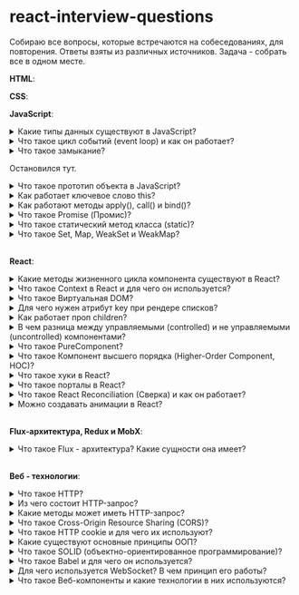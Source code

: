 # react-interview-questions
Собираю все вопросы, которые встречаются на собеседованиях, для повторения. Ответы взяты из различных источников. Задача - собрать все в одном месте.


**HTML**:

**CSS**:

**JavaScript**:

<details>
<summary>Какие типы данных существуют в JavaScript?</summary>
<div>
  <ul>
    <li>
      Число <b>«number»</b> - Единый тип число используется как для целых, так и для дробных чисел. Существуют специальные числовые значения Infinity (бесконечность) и NaN (ошибка вычислений). Например, бесконечность Infinity получается при делении на ноль. Ошибка вычислений NaN будет результатом некорректной математической операции.
    </li>
    <li>
      Строка <b>«string»</b>
    </li>
    <li>
      Булевый (логический) тип <b>«boolean»</b>
    </li>
    <li>
      Специальное значение <b>«null»</b> - В JavaScript null не является «ссылкой на несуществующий объект» или «нулевым указателем», как в некоторых других языках. Это просто специальное значение, которое имеет смысл «ничего» или «значение неизвестно».
    </li>
    <li>
       Специальное значение <b>«undefined»</b> - Значение undefined, как и null, образует свой собственный тип, состоящий из одного этого значения. Оно имеет смысл «значение не присвоено». Если переменная объявлена, но в неё ничего не записано, то её значение как раз и есть undefined.
    </li>
    <li>
       Символы <b>«symbol»</b> - «Символ» представляет собой примитивный тип данных, использующийся для создания уникальных идентификаторов. Создаются новые символы с помощью функции Symbol(). Символы гарантированно уникальны. Даже если мы создадим множество символов с одинаковым описанием, это всё равно будут разные символы. Описание – это просто метка, которая ни на что не влияет.
    </li>
     <li>
      Тип «number» не может содержать числа больше, чем (2<sup>53</sup>-1), или меньше, чем -(2<sup>53</sup>-1). Тип <b>«bigint»</b> даёт возможность работать с целыми числами произвольной длины.
    </li>
    <li>
      Объекты <b>«object»</b> - Первые 7 типов называют «примитивными». Особняком стоит восьмой тип: «объекты». Он используется для коллекций данных и для объявления более сложных сущностей. Объявляются объекты при помощи фигурных скобок {...}. Одно из фундаментальных отличий объектов от примитивов заключается в том, что объекты хранятся и копируются «по ссылке».
    </li>
  </ul>
  <p><i>Источник: <a href ="https://learn.javascript.ru/types">learn.javascript.ru</a></i></p>
</div>
</details>

<details>
<summary>Что такое цикл событий (event loop) и как он работает?</summary>
<div>
  <p>Движок браузера выполняет JavaScript в одном потоке. Для потока выделяется область памяти — стэк, где хранятся фреймы вызываемых функций. Frame - это контекст выполнения функции, который хранит аргументы и локальные переменные и который сохраняется в стеке вызовов.</p>
  <p>Список событий, подлежащих обработке формируют очередь событий. Когда стек освобождается, движок может обрабатывать событие из очереди. Координирование этого процесса и происходит в event loop.</p>
  <p>Каждая задача выполняется полностью, прежде чем начнёт обрабатываться следующая. Вызов setTimeout добавит событие в очередь по прошествии времени, указанного во втором аргументе вызова. Если очередь событий на тот момент будет пуста, то событие обработается сразу же, в противном случае событию функции setTimeout придётся ожидать завершения обработки остальных событий в очереди. Именно поэтому второй аргумент setTimeout корректно считать не временем, через которое выполнится функция из первого аргумента, а минимальное время, через которое она сможет выполниться.</p>
  <p>Это по сути бесконечный цикл, в котором выполняются многочисленные обработчики событий. Если очередь пустая — движок браузера ждет, когда поступит событие. Если непустая — первое в ней событие извлекается и его обработчик начинает выполняться. И так до бесконечности.</p>
</div>
</details>

<details>
<summary>Что такое замыкание?</summary>
<div>
  <p>Лексическая область видимости - механизм, когда область действия переменной определяется по её расположению в коде и вложенные функции имеют доступ к переменным, объявленным вовне. Пример: </p>
  <p>`
    function init() {
    var name = "Mozilla"; // name - локальная переменная, созданная в init
    function displayName() {
      alert(name); // displayName() использует переменную, объявленную в родительской функции
    }
    displayName();
  }
  init();
    `</p>
  <p>Замыкание — это комбинация функции и лексического окружения, в котором эта функция была объявлена. Это окружение состоит из произвольного количества локальных переменных, которые были в области действия функции во время создания замыкания. В рассмотренном примере myFunc — это ссылка на экземпляр функции displayName, созданной в результате выполнения makeFunc. Экземпляр функции displayName в свою очередь сохраняет ссылку на своё лексическое окружение, в котором есть переменная name. По этой причине, когда происходит вызов функции myFunc, переменная name остаётся доступной для использования и сохранённый в ней текст "Mozilla" передаётся в alert.</p>
  <p>`
    function makeFunc() {
      var name = "Mozilla";

      function displayName() {
        alert(name);
      }

      return displayName;
    }  

    var myFunc = makeFunc();
    myFunc();
    `</p>
  <p><i>Источник: <a href ="https://developer.mozilla.org/ru/docs/Web/JavaScript/Closures">developer.mozilla.org</a></i></p>
</div>
</details>

Остановился тут.

<details>
<summary>Что такое прототип объекта в JavaScript?</summary>
<div>
  <p>Объекты в JavaScript можно организовать в цепочки так, чтобы свойство, не найденное в одном объекте, автоматически искалось бы в другом. Связующим звеном выступает специальное свойство __proto__</p>
  <p>Если один объект имеет специальную ссылку __proto__ на другой объект, то при чтении свойства из него, если свойство отсутствует в самом объекте, оно ищется в объекте __proto__. Недостаток этого подхода – он не работает в IE10-.</p>
  <p>К счастью, в JavaScript с древнейших времён существует альтернативный, встроенный в язык и полностью кросс-браузерный способ. Чтобы новым объектам автоматически ставить прототип, конструктору ставится свойство prototype.</p>
  <p>При создании объекта через new, в его прототип __proto__ записывается ссылка из prototype функции-конструктора.</p>
  <p>Значением Person.prototype по умолчанию является объект с единственным свойством constructor, содержащим ссылку на Person.</p>
  <p><i>Источник: <a href ="https://learn.javascript.ru/prototype">learn.javascript.ru</a></i></p>
</div>
</details>

<details>
<summary>Как работает ключевое слово this?</summary>
<div>
  <p>В глобальном контексте выполнения (за пределами каких-либо функций), this ссылается на глобальный объект вне зависимости от использования в строгом или нестрогом режиме.</p>
  <p>В пределах функции значение this зависит от того, каким образом вызвана функция:</p>
  <ul>
  <li>Простой вызов - В этом случае значение this не устанавливается вызовом. Так как этот код написан не в строгом режиме, значением this всегда должен быть объект, по умолчанию - глобальный объект. В строгом режиме, значение this остается тем значением, которое было установлено в контексте исполнения. Если такое значение не определено, оно остается undefined. Для того что бы передать значение this от одного контекста другому необходимо использовать call или apply</li>
  <li>В стрелочных функциях, this привязан к окружению, в котором была создана функция. В глобальной области видимости, this будет указывать на глобальный объект. </li>
  <li>Когда функция вызывается как метод объекта, используемое в этой функции ключевое слово this принимает значение объекта, по отношению к которому вызван метод.</li>
  </ul>
  <p><i>Источник: <a href ="https://developer.mozilla.org/ru/docs/Web/JavaScript/Reference/Operators/this">developer.mozilla.org</a></i></p>
</div>
</details>

<details>
<summary>Как работают методы apply(), call() и bind()?</summary>
<div>
  <p>Функции в JavaScript никак не привязаны к своему контексту this, с одной стороны, здорово – это позволяет быть максимально гибкими, одалживать методы и так далее.</p>
  <p>Но с другой стороны – в некоторых случаях контекст может быть потерян. Способы явно указать this  - методы bind, call и apply.</p>
  <ul>
    <li>
      <p>Синтаксис метода call: func.call(context, arg1, arg2, ...)</p>
      <p>При этом вызывается функция func, первый аргумент call становится её this, а остальные передаются «как есть». Вызов func.call(context, a, b...) – то же, что обычный вызов func(a, b...), но с явно указанным this(=context).</p>
    </li>
    <li>
      <p>Если нам неизвестно, с каким количеством аргументов понадобится вызвать функцию, можно использовать более мощный метод: apply. Вызов функции при помощи func.apply работает аналогично func.call, но принимает массив аргументов вместо списка.</p>
      <p>
        func.call(context, arg1, arg2) идентичен вызову func.apply(context, [arg1, arg2]);
      </p>
    </li>
    <li>
      <p>Синтаксис встроенного bind: var wrapper = func.bind(context, [arg1, arg2...])</p>
      <p>Методы bind и call/apply близки по синтаксису, но есть важнейшее отличие. Методы call/apply вызывают функцию с заданным контекстом и аргументами. А bind не вызывает функцию. Он только возвращает «обёртку», которую мы можем вызвать позже, и которая передаст вызов в исходную функцию, с привязанным контекстом.</p>
    </li>
  </ul>
  <p>
    <i>Источник:
      <br/>
      <a href ="https://learn.javascript.ru/call-apply#metod-apply">javascript.ru - call и apply</a>
      <br/>
      <a href ="https://learn.javascript.ru/bind#bind">javascript.ru - bind</a>
    </i>
  </p>
</div>
</details>

<details>
<summary>Что такое Promise (Промис)?</summary>
<div>
  <br/>
  <p>Promise – это специальный объект, который содержит своё состояние. Вначале pending («ожидание»), затем – одно из: fulfilled («выполнено успешно») или rejected («выполнено с ошибкой»).</p>
  <p>
    Синтаксис создания Promise:

    var promise = new Promise(function(resolve, reject) {
      // Эта функция будет вызвана автоматически

      // В ней можно делать любые асинхронные операции,
      // А когда они завершатся — нужно вызвать одно из:
      // resolve(результат) при успешном выполнении
      // reject(ошибка) при ошибке
    })
  </p>
  <p>
    Универсальный метод для навешивания обработчиков:
    
    promise.then(onFulfilled, onRejected)
    
  <ul>
    <li>onFulfilled – функция, которая будет вызвана с результатом при resolve.</li>
    <li>onRejected – функция, которая будет вызвана с ошибкой при reject.</li>
  </ul>
    Для того, чтобы поставить обработчик только на ошибку, вместо .then(null, onRejected) можно написать .catch(onRejected) – это то же самое.
  </p>
  <p>
    Возьмём setTimeout в качестве асинхронной операции, которая должна через некоторое время успешно завершиться с результатом «result»:
  
    // Создаётся объект promise
    let promise = new Promise((resolve, reject) => {

      setTimeout(() => {
        // переведёт промис в состояние fulfilled с результатом "result"
        resolve("result");
      }, 1000);

    });

    // promise.then навешивает обработчики на успешный результат или ошибку
    promise
      .then(
        result => {
          // первая функция-обработчик - запустится при вызове resolve
          alert("Fulfilled: " + result); // result - аргумент resolve
        },
        error => {
          // вторая функция - запустится при вызове reject
          alert("Rejected: " + error); // error - аргумент reject
        }
      );
   В результате запуска кода выше – через 1 секунду выведется «Fulfilled: result».
  </p>
  <p><i>Источник: <a href ="https://learn.javascript.ru/promise">javascript.ru</a></i></p>
</div>
</details>

<details>
  <summary>Что такое статический метод класса (static)?</summary>
  <div>
    <p>
      Ключевое слово static используется в классах для определения статичных методов. Статичные методы функции, принадлежащие объекту класса, но не доступные другим объектам того же класса.
      
      class Repo {
        static getName() {
          return "Repo name is modern-js-cheatsheet"
        }
      }

      // нам не нужно создавать объект класса Repo
      console.log(Repo.getName()) // "Repo name is modern-js-cheatsheet"

      let r = new Repo();
      console.log(r.getName()) // необработанная ошибка TypeError: r.getName не является функцией
   </p>
    <p>
      Cтатические методы вызываются через имя класса. Вызывать статические методы через имя объекта запрещено. Статические методы часто используются для создания вспомогательных функций приложения.
    </p>
    <p>
    </p>
    <p>
      <i>Источник: <a href="https://tproger.ru/translations/javascript-cheatsheet/#sttcmthds">tproger.ru</a>
      </i>
    </p>
  </div>
</details>

<details>
<summary>Что такое Set, Map, WeakSet и WeakMap?</summary>
<div>
  <br/>
  <p>В ES-2015 появились новые типы коллекций в JavaScript: Set, Map, WeakSet и WeakMap.</p>
  <p>Map – коллекция для хранения записей вида ключ:значение. В отличие от объектов, в которых ключами могут быть только строки, в Map ключом может быть произвольное значение, например:</p>
  <p>
    
    'use strict';

    let map = new Map();

    map.set('1', 'str1');   // ключ-строка
    map.set(1, 'num1');     // число
    map.set(true, 'bool1'); // булевое значение

    // в обычном объекте это было бы одно и то же,
    // map сохраняет тип ключа
    alert( map.get(1)   ); // 'num1'
    alert( map.get('1') ); // 'str1'

    alert( map.size ); // 3
  </p>
  <p>
    Set – коллекция для хранения множества значений, причём каждое значение может встречаться лишь один раз. Например, к нам приходят посетители, и мы хотели бы сохранять всех, кто пришёл. При этом повторные визиты не должны приводить к дубликатам, то есть каждого посетителя нужно «посчитать» ровно один раз. Set для этого отлично подходит:
  </p>
  <p>
    
    'use strict';

    let set = new Set();

    let vasya = {name: "Вася"};
    let petya = {name: "Петя"};
    let dasha = {name: "Даша"};

    // посещения, некоторые пользователи заходят много раз
    set.add(vasya);
    set.add(petya);
    set.add(dasha);
    set.add(vasya);
    set.add(petya);

    // set сохраняет только уникальные значения
    alert( set.size ); // 3

    set.forEach( user => alert(user.name ) ); // Вася, Петя, Даша
  </p>
  <p>
    WeakSet – особый вид Set, не препятствующий сборщику мусора удалять свои элементы. 
    То же самое – WeakMap для Map. То есть, если некий объект присутствует только в WeakSet/WeakMap – он удаляется из памяти. Это нужно для тех ситуаций, когда основное место для хранения и использования объектов находится где-то в другом месте кода, а здесь мы хотим хранить для них «вспомогательные» данные, существующие лишь пока жив объект. Например, у нас есть элементы на странице или, к примеру, пользователи, и мы хотим хранить для них вспомогательную информацию, например обработчики событий или просто данные, но действительные лишь пока объект, к которому они относятся, существует. Если поместить такие данные в WeakMap, а объект сделать ключом, то они будут автоматически удалены из памяти, когда удалится элемент. Например:
  </p>
  <p>
    
    // текущие активные пользователи
    let activeUsers = [
      {name: "Вася"},
      {name: "Петя"},
      {name: "Маша"}
    ];

    // вспомогательная информация о них,
    // которая напрямую не входит в объект юзера,
    // и потому хранится отдельно
    let weakMap = new WeakMap();

    weakMap.set(activeUsers[0], 1);
    weakMap.set(activeUsers[1], 2);
    weakMap.set(activeUsers[2], 3);
    weakMap.set('Katya', 4); //Будет ошибка TypeError: "Katya" is not a non-null object

    alert( weakMap.get(activeUsers[0]) ); // 1

    activeUsers.splice(0, 1); // Вася более не активный пользователь

    // weakMap теперь содержит только 2 элемента

    activeUsers.splice(0, 1); // Петя более не активный пользователь

    // weakMap теперь содержит только 1 элемент
  </p>
  <p><i>Источник: <a href ="https://learn.javascript.ru/set-map">javascript.ru</a></i></p>
</div>
</details>

<br/>

**React**:

<details>
<summary>Какие методы жизненного цикла компонента существуют в React?</summary>
<div>
  <ul>
     <li>
       <b>render()</b> — единственный обязательный метод в классовом компоненте.
       <br>
       При вызове он проверяет this.props и this.state и возвращает один из следующих вариантов: Элемент React, Массивы и фрагменты, Порталы, Строки и числа, Booleans или null
     </li>
    <br/>
    <li>
      <b>constructor()</b> - Конструктор компонента React вызывается до того, как компонент будет примонтирован. В начале конструктора необходимо вызывать super(props). Если это не сделать, this.props не будет определён. Это может привести к багам.
      <br>
      Конструкторы в React обычно используют для двух целей: Инициализация внутреннего состояния через присвоение объекта this.state. Привязка обработчиков событий к экземпляру.
      <br>
      Конструктор — единственное место, где можно напрямую изменять this.state. В остальных методах необходимо использовать this.setState().
    </li>
    <br/>
    <li>
      <b>componentDidMount()</b> - вызывается сразу после монтирования (то есть, вставки компонента в DOM). В этом методе должны происходить действия, которые требуют наличия DOM-узлов. Это хорошее место для создания сетевых запросов.
      <br/>
      Этот метод подходит для настройки подписок. Но не забудьте отписаться от них в componentWillUnmount().
    </li>
    <br/>
    <li>
      <b>componentDidUpdate(prevProps, prevState, snapshot)</b> - вызывается сразу после обновления. Не вызывается при первом рендере. Метод позволяет работать с DOM при обновлении компонента. Также он подходит для выполнения таких сетевых запросов, которые выполняются на основании результата сравнения текущих пропсов с предыдущими. Если пропсы не изменились, новый запрос может и не требоваться.
    </li>
    <br/>
    <li>
      <b>componentWillUnmount()</b> - вызывается непосредственно перед размонтированием и удалением компонента. В этом методе выполняется необходимый сброс: отмена таймеров, сетевых запросов и подписок, созданных в componentDidMount().
    </li>
    <br/>
    <li>
      <b>shouldComponentUpdate(nextProps, nextState)</b> - вызывается перед рендером, когда получает новые пропсы или состояние. Значение по умолчанию равно true. Этот метод нужен только для повышения производительности.. Но не опирайтесь на его возможность «предотвратить» рендер, это может привести к багам. Вместо этого используйте PureComponent, который позволяет не описывать поведение shouldComponentUpdate() вручную. PureComponent поверхностно сравнивает пропсы и состояние и позволяет не пропустить необходимое обновление.
    </li>
    <br/>
    <li>
      <b>static getDerivedStateFromProps(props, state)</b> - вызывается непосредственно перед вызовом метода render, как при начальном монтировании, так и при последующих обновлениях. Он должен вернуть объект для обновления состояния или null, чтобы ничего не обновлять.
      <br/>
      Этот метод существует для редких случаев, когда состояние зависит от изменений в пропсах. 
    </li>
    <br/>
    <li>
      <b>getSnapshotBeforeUpdate(prevProps, prevState)</b> - вызывается прямо перед этапом «фиксирования» (например, перед добавлением в DOM). Он позволяет вашему компоненту брать некоторую информацию из DOM (например, положение прокрутки) перед её возможным изменением. Любое значение, возвращаемое этим методом жизненного цикла, будет передано как параметр componentDidUpdate().
    </li>
    <br/>
    <li>
      <b>static getDerivedStateFromError(error)</b> - Этот метод жизненного цикла вызывается после возникновения ошибки у компонента-потомка. Он получает ошибку в качестве параметра и возвращает значение для обновления состояния. getDerivedStateFromError() вызывается во время этапа «рендера». Поэтому здесь запрещены любые побочные эффекты, но их можно использовать в componentDidCatch().
    </li>
    <br/>
    <li>
      <b>componentDidCatch(error, info)</b> - Этот метод жизненного цикла вызывается после возникновения ошибки у компонента-потомка. Он получает два параметра: error — перехваченная ошибка, info — объект с ключом componentStack, содержащий информацию о компоненте, в котором произошла ошибка. Метод можно использовать для логирования ошибок.
    </li>
  </ul>
  <img src='https://cdn-images-1.medium.com/max/1600/1*cPwvUhZrnB1dtZnjBEfXfA.png' />
  <p><i>Источник: <a href ="https://ru.reactjs.org/docs/react-component.html#render">ru.reactjs.org</a></i></p>
</div>
</details>

<details>
<summary>Что такое Context в React и для чего он используется?</summary>
<div>
  <br />
  <p>Контекст разработан для передачи данных, которые можно назвать «глобальными» для всего дерева React-компонентов (например, текущий аутентифицированный пользователь, UI-тема или выбранный язык).</p>
  <p>Контекст позволяет избежать передачи пропсов в промежуточные компоненты: 
    
    // Контекст позволяет передавать значение глубоко
    // в дерево компонентов без явной передачи пропсов
    // на каждом уровне. Создадим контекст для текущей
    // UI-темы (со значением "light" по умолчанию).
    const ThemeContext = React.createContext('light');

    class App extends React.Component {
      render() {
        // Компонент Provider используется для передачи текущей
        // UI-темы вниз по дереву. Любой компонент может использовать
        // этот контекст и не важно, как глубоко он находится.
        // В этом примере мы передаём "dark" в качестве значения контекста.
        return (
          <ThemeContext.Provider value="dark">
            <Toolbar />
          </ThemeContext.Provider>
        );
      }
    }

    // Компонент, который находится в середине,
    // теперь не должен явно передавать UI-тему вниз.
    function Toolbar(props) {
      return (
        <div>
          <ThemedButton />
        </div>
      );
    }

    class ThemedButton extends React.Component {
      // Определяем contextType, чтобы получить значение контекста.
      // React найдёт (выше по дереву) ближайший Provider-компонент,
      // предоставляющий этот контекст, и использует его значение.
      // В этом примере значение UI-темы будет "dark".
      static contextType = ThemeContext;
      render() {
        return <Button theme={this.context} />;
      }
    }
  </p>
  <p>Обычно контекст используется, если необходимо обеспечить доступ данных во многих компонентах на разных уровнях вложенности. По возможности не используйте его, так как это усложняет переиспользование компонентов.</p>
  <ul>
    <b>API:</b>
    <li>
      <b>React.createContext</b> - оздание объекта Context. Когда React рендерит компонент, который подписан на этот объект, React получит текущее значение контекста из ближайшего подходящего Provider выше в дереве компонентов.
    </li>
    <li>
      <b>Context.Provider</b> - Каждый объект Контекста используется вместе с Provider компонентом, который позволяет дочерним компонентам, использующим этот контекст, подписаться на его изменения.
    </li>
    <li>
      <b>Class.contextType</b> - В свойство класса contextType может быть назначен объект контекста, созданный с помощью React.createContext(). Это позволяет вам использовать ближайшее и актуальное значение указанного контекста при помощи this.context. В этом случае вы получаете доступ к контексту, как во всех методах жизненного цикла, так и в рендер методе.
    </li>
    <li>
      <b>Context.Consumer</b> - Consumer — это React-компонент, который подписывается на изменения контекста. В свою очередь, это позволяет вам подписаться на контекст в функциональном компоненте. Consumer принимает функцию в качестве дочернего компонента. Эта функция принимает текущее значение контекста и возвращает React-компонент. Передаваемый аргумент value будет равен ближайшему (вверх по дереву) значению этого контекста, а именно пропу value Provider компонента. Если такого Provider компонента не существует, аргумент value будет равен значению defaultValue, которое было передано в createContext().
    </li>
  </ul>
  <p><i>Источник: <a href ="https://ru.reactjs.org/docs/context.html">ru.reactjs.org</a></i></p>
</div>
</details>

<details>
<summary>Что такое Виртуальная DOM?</summary>
<div>
  <br />
  <p>
    Виртуальный DOM (VDOM) — это концепция программирования, в которой идеальное или «виртуальное» представление пользовательского интерфейса хранится в памяти и синхронизируется с «настоящим» DOM при помощи библиотеки, такой как ReactDOM. Этот процесс называется согласованием.
  </p>
  <p>
    Поскольку «виртуальный DOM» — это скорее паттерн, чем конкретная технология, этим термином иногда обозначают разные понятия. В мире React «виртуальный DOM» обычно ассоциируется с React-элементами , поскольку они являются объектами, представляющими пользовательский интерфейс. Тем не менее, React также использует внутренние объекты, называемые «волокнами» (fibers), чтобы хранить дополнительную информацию о дереве компонентов. Их также можно считать частью реализации «виртуального DOM» в React.
  </p>
  <p><i>Источник: <a href ="https://ru.reactjs.org/docs/faq-internals.html">ru.reactjs.org</a></i></p>
</div>
</details>

<details>
<summary>Для чего нужен атрибут key при рендере списков?</summary>
<div>
  <br />
  <p>
    Ключи (keys) помогают React определять, какие элементы были изменены, добавлены или удалены. Их необходимо указывать, чтобы React мог сопоставлять элементы массива с течением времени.
  </p>
  <p>
    Лучший способ выбрать ключ — это использовать строку, которая будет явно отличать элемент списка от его соседей. Чаще всего вы будете использовать ID из ваших данных как ключи. Когда у вас нет заданных ID для списка, то в крайнем случае можно использовать индекс элемента как ключ.
  </p>
  <p><i>Источник: <a href ="https://ru.reactjs.org/docs/lists-and-keys.html">ru.reactjs.org</a></i></p>
</div>
</details>

<details>
<summary>Как работает проп children?</summary>
<div>
  <br />
  <p>
    Некоторые компоненты не знают своих потомков заранее. Это особенно характерно для таких компонентов, как Sidebar или Dialog, которые представляют из себя как бы «коробку», в которую можно что-то положить. Для таких компонентов мы рекомендуем использовать специальный проп children, который передаст дочерние элементы сразу на вывод:
    
    function FancyBorder(props) {
      return (
        <div className={'FancyBorder FancyBorder-' + props.color}>
          {props.children}
        </div>
      );
    }
  </p>
  <p>
    Это позволит передать компоненту произвольные дочерние элементы, вложив их в JSX:
  
    function WelcomeDialog() {
      return (
        <FancyBorder color="blue">
          <h1 className="Dialog-title">
            Добро пожаловать
          </h1>
          <p className="Dialog-message">
            Спасибо, что посетили наш космический корабль!
          </p>
        </FancyBorder>
      );
    }
  </p>
  <p>
    Всё, что находится внутри JSX-тега <FancyBorder>, передаётся в компонент FancyBorder через проп children. Поскольку FancyBorder рендерит {props.children} внутри div, все переданные элементы отображаются в конечном выводе.
  </p>
  <p><i>Источник: <a href ="https://ru.reactjs.org/docs/composition-vs-inheritance.html#containment">ru.reactjs.org</a></i></p>
</div>
</details>


<details>
<summary>В чем разница между управляемыми (controlled) и не управляемыми (uncontrolled) компонентами?</summary>
<div>
  <br />
  <p> В HTML элементы формы, такие как input, textarea и select, обычно сами управляют своим состоянием и обновляют его когда пользователь вводит данные. В React мутабельное состояние обычно содержится в свойстве компонентов state и обновляется только через вызов setState().
  </p>
  <p>
    В управляемом компоненте с каждой мутацией состояния связана функция-обработчик. Благодаря этому валидация или изменение введённого значения становится простой задачей. Например, если мы хотим, чтобы имя обязательно было набрано заглавными буквами, можно написать такой handleChange:
    
    handleChange(event) {
      this.setState({value: event.target.value.toUpperCase()});
    }
  </p>
  <p>
    Вместо того, чтобы писать обработчик события для каждого обновления состояния, вы можете использовать неуправляемый компонент и читать значения из DOM через реф.
  
    class NameForm extends React.Component {
      constructor(props) {
        super(props);
        this.handleSubmit = this.handleSubmit.bind(this);
        this.input = React.createRef();
      }

      handleSubmit(event) {
        alert('Отправленное имя: ' + this.input.current.value);
        event.preventDefault();
      }

      render() {
        return (
          <form onSubmit={this.handleSubmit}>
            <label>
              Имя:
              <input type="text" ref={this.input} />
            </label>
            <input type="submit" value="Отправить" />
          </form>
        );
      }
    }
  </p>
  <p>
    Неуправляемые компоненты опираются на DOM в качестве источника данных и могут быть удобны при интеграции React с кодом, не связанным с React. Количество кода может уменьшиться, правда, за счёт потери в его чистоте. Поэтому в обычных ситуациях мы рекомендуем использовать управляемые компоненты.
  </p>
  <p><i>Источник: <a href ="https://ru.reactjs.org/docs/forms.html#controlled-components">ru.reactjs.org</a></i></p>
</div>
</details>

<details>
<summary>Что такое PureComponent?</summary>
<div>
  <br />
  <p>
    React.PureComponent похож на React.Component. Отличие заключается в том, что React.Component не реализует shouldComponentUpdate(), а React.PureComponent реализует его поверхностным сравнением пропсов и состояния.
  </p>
  <p>
    Если метод render() вашего React-компонента всегда рендерит одинаковый результат при одних и тех же пропсах и состояниях, для повышения производительности в некоторых случаях вы можете использовать React.PureComponent.
  </p>
  <p>
    Метод shouldComponentUpdate() базового класса React.PureComponent делает только поверхностное сравнение объектов. Если они содержат сложные структуры данных, это может привести к неправильной работе для более глубоких различий (то есть, различий, не выраженных на поверхности структуры). Наследуйте класс PureComponent только тогда, когда вы ожидаете использовать простые пропсы и состояние
  </p>
  <p><i>Источник: <a href ="https://ru.reactjs.org/docs/react-api.html#reactpurecomponent">ru.reactjs.org</a></i></p>
</div>
</details>


<details>
<summary>Что такое Компонент высшего порядка (Higher-Order Component, HOC)?</summary>
<div>
  <br />
  <p>
    Говоря просто, компонент высшего порядка — это функция, которая принимает компонент и возвращает новый компонент. HOC часто встречаются в сторонних библиотеках, например connect в Redux и createFragmentContainer в Relay.

    const EnhancedComponent = higherOrderComponent(WrappedComponent);
  </p>
  <p>
    Давайте реализуем функцию withSubscription — она будет создавать компоненты и подписывать их на обновления DataSource (наподобие CommentList и BlogPost). Функция будет принимать оборачиваемый компонент и через пропсы передавать ему новые данные:
  
    const CommentListWithSubscription = withSubscription(
      CommentList,
      (DataSource) => DataSource.getComments()
    );

    const BlogPostWithSubscription = withSubscription(
      BlogPost,
      (DataSource, props) => DataSource.getBlogPost(props.id)
    );
  </p>
  <p>
    Первый параметр — это оборачиваемый компонент. Второй — функция, которая извлекает нужные нам данные, она получает DataSource и текущие пропсы.
  </p>
  <p>
    Заметьте, что HOC ничего не меняет и не наследует поведение оборачиваемого компонента, вместо этого HOC оборачивает оригинальный компонент в контейнер посредством композиции. HOC является чистой функцией без побочных эффектов. Вот и всё! Оборачиваемый компонент получает все пропсы, переданные контейнеру, а также проп data. Для HOC не важно, как будут использоваться данные, а оборачиваемому компоненту не важно, откуда они берутся.
  </p>
  <p><i>Источник: <a href ="https://ru.reactjs.org/docs/higher-order-components.html">ru.reactjs.org</a></i></p>
</div>
</details>

<details>
<summary>Что такое хуки в React?</summary>
<div>
  <br />
  <p>
    Хуки — нововведение в React 16.8, которое позволяет использовать состояние и другие возможности React без написания классов. Хуки — это функции, с помощью которых вы можете «подцепиться» к состоянию и методам жизненного цикла React из функциональных компонентов. Хуки не работают внутри классов — они дают вам возможность использовать React без классов. 
  </p>
  <p>
    Хук состояния - useState
    
      import React, { useState } from 'react';

      function Example() {
        // Объявляем новую переменную состояния "count"
        const [count, setCount] = useState(0);

        return (
          <div>
            <p>You clicked {count} times</p>
            <button onClick={() => setCount(count + 1)}>
              Нажми на меня
            </button>
          </div>
        );
      }
    
   Вызов useState возвращает две вещи: текущее значение состояния и функцию для его обновления. Эту функцию можно использовать где угодно, например, в обработчике событий. Она схожа с this.setState в классах, но не сливает новое и старое состояние вместе. Единственный аргумент useState — это начальное состояние. В примере выше — это 0, так как наш счётчик начинается с нуля.
  </p>
  <p>
    Хук эффекта - useEffect
    
    import React, { useState, useEffect } from 'react';

    function Example() {
      const [count, setCount] = useState(0);

      // По принципу componentDidMount и componentDidUpdate:
      useEffect(() => {
        // Обновляем заголовок документа, используя API браузера
        document.title = `Вы нажали ${count} раз`;
      });

      return (
        <div>
          <p>Вы нажали {count} раз</p>
          <button onClick={() => setCount(count + 1)}>
            Нажми на меня
          </button>
        </div>
      );
    }
   
   Когда вы вызываете useEffect, React получает указание запустить вашу функцию с «эффектом» после того, как он отправил изменения в DOM. Поскольку эффекты объявляются внутри компонента, у них есть доступ к его пропсам и состоянию. По умолчанию, React запускает эффекты после каждого рендера, включая первый рендер.
  </p>
  <p><i>Источник: <a href ="https://ru.reactjs.org/docs/hooks-overview.html">ru.reactjs.org</a></i></p>
</div>
</details>

<details>
<summary>Что такое порталы в React?</summary>
<div>
  <br />
  <p>
    Порталы позволяют рендерить дочерние элементы в DOM-узел, который находится вне DOM-иерархии родительского компонента.

    ReactDOM.createPortal(child, container)
  </p>
  <p>
    Первый аргумент (child) — это любой React-компонент, который может быть отрендерен, такой как элемент, строка или фрагмент. Следующий аргумент (container) — это DOM-элемент.
  </p>
  <p>
    Типовой случай применения порталов — когда в родительском компоненте заданы стили overflow: hidden или z-index, но вам нужно чтобы дочерний элемент визуально выходил за рамки своего контейнера. Например, диалоги, всплывающие карточки и всплывающие подсказки.
  </p>
  <p><i>Источник: <a href ="https://ru.reactjs.org/docs/portals.html">ru.reactjs.org</a></i></p>
</div>
</details>

<details>
<summary>Что такое React Reconciliation (Cверка) и как он работает?</summary>
<div>
  <br />
  <p>
    Reconciliation (Cверка) - это процесс, посредством которого React обновляет DOM. Когда состояние компонента изменяется, React должен рассчитать необходимость обновления DOM. Это делается путем создания виртуального DOM и сравнения его с текущим DOM. В этом контексте виртуальный DOM будет содержать новое состояние компонента.
  </p>
  <p>
    При сравнении двух деревьев первым делом React сравнивает два корневых элемента. Поведение различается в зависимости от типов корневых элементов. 
  </p>
  <p>
    Всякий раз, когда корневые элементы имеют различные типы, React уничтожает старое дерево и строит новое с нуля. 
  </p>
  <p>
    При сравнении двух React DOM-элементов одного типа, React смотрит на атрибуты обоих, сохраняет лежащий в основе этих элементов DOM-узел и обновляет только изменённые атрибуты.
  </p>
  <p>
    По умолчанию при рекурсивном обходе дочерних элементов DOM-узла React проходит по обоим спискам потомков одновременно и создаёт мутацию, когда находит отличие. Эта неэффективность может стать проблемой. Когда у дочерних элементов есть ключи, React использует их, чтобы сопоставить потомков исходного дерева с потомками последующего дерева.
  </p>
  <p><i>Источник: 
    <a href ="https://css-tricks.com/how-react-reconciliation-works/">css-tricks.com</a>,
    <a href ="https://ru.reactjs.org/docs/reconciliation.html">ru.reactjs.org</a>
  </i></p>
</div>
</details>

<details>
<summary>Можно создавать анимации в React?</summary>
<div>
  <br />
  <p>
    React может использоваться для создания крутых анимаций! В качестве примера посмотрите библиотеки React Transition Group и React Motion.
  </p>
  <p><i>Источник: <a href ="https://ru.reactjs.org/docs/faq-styling.html#can-i-do-animations-in-react">ru.reactjs.org</a></i></p>
</div>
</details>

<br/>

**Flux-архитектура, Redux и MobX**:

<details>
  <summary>Что такое Flux - архитектура? Какие сущности она имеет?</summary>
  <div>
    <p>
      Flux-архитектура — архитектурный подход или набор шаблонов программирования для построения пользовательского интерфейса веб-приложений, сочетающийся с реактивным программированием и построенный на однонаправленных потоках данных.
    </p>
    <p>
      Основной отличительной особенностью Flux является односторонняя направленность передачи данных между компонентами Flux-архитектуры. Архитектура накладывает ограничения на поток данных, в частности, исключая возможность обновления состояния компонентов самими собой. Такой подход делает поток данных предсказуемым и позволяет легче проследить причины возможных ошибок в программном обеспечении.
    </p>
    <p>
      В минимальном варианте Flux-архитектура может содержать три слоя, взаимодействующие по порядку:
    </p>
    <ul>
      <li>
        <b>Действия</b> (англ. actions) — выражение событий (часто для действий используются просто имена — строки, содержащие некоторый «глагол»). Диспетчеры передают действия нижележащим компонентам (хранилищам) по одному. Новое действие не передаётся пока предыдущее полностью не обработано компонентами. Действия из-за работы источника действия, например, пользователя, поступают асинхронно, но их диспетчеризация явлется синхронным процессом. Кроме имени (англ. name), действия могут иметь полезную нагрузку (англ. payload), содержащую относящиеся к действию данные.
      </li>
      <li>
        <b>Диспетчер/Диспатчер</b> (англ. dispatcher) предназначен для передачи действий хранилищам. В упрощённом варианте диспетчер может вообще не выделяться, как единственный на всё приложение. В диспетчере хранилища регистрируют свои функции обратного вызова (callback) и зависимости между хранилищами.
      </li>
      <li>
        <b>Хранилище</b> (англ. store) является местом, где сосредоточено состояние (англ. state) приложения. Остальные компоненты, согласно Flux, не имеют значимого (с точки зрения архитектуры) состояния. Изменение состояния хранилища происходит строго на основе данных действия и старого состояния хранилища при помощи чистых функций.
      </li>
      <li>
        <b>Представление</b> (англ. view) — компонент, обычно отвечающий за выдачу информации пользователю. Во Flux-архитектуре, которая может технически не касаться внутреннего устройства представлений вообще, это — конечная точка потоков данных. Для информационной архитектуры важно только, что данные попадают в систему (то есть, обратно в хранилища) только через действия.
      </li>
    </ul>
    <p><i>Источник: <a href ="https://ru.wikipedia.org/wiki/Flux-%D0%B0%D1%80%D1%85%D0%B8%D1%82%D0%B5%D0%BA%D1%82%D1%83%D1%80%D0%B0">wikipedia.org</a></i></p>
  </div>
</details>

<br/>

**Веб - технологии**:

<details>
  <summary>Что такое HTTP?</summary>
  <div>
    <p>
      Протокол передачи гипертекста (Hypertext Transfer Protocol - HTTP) - это прикладной протокол для передачи гипертекстовых документов, таких как HTML. Он создан для связи между веб-браузерами и веб-серверами, хотя в принципе HTTP может использоваться и для других целей. Протокол следует классической клиент-серверной модели, когда клиент открывает соединение для создания запроса, а затем ждет ответа. HTTP - это протокол без сохранения состояния, то есть сервер не сохраняет никаких данных (состояние) между двумя парами "запрос-ответ". Несмотря на то, что HTTP основан на TCP/IP, он также может использовать любой другой протокол транспортного уровня с гарантированной доставкой.
    </p>
    <p>
      Ниже перечислены общие функции, управляемые с HTTP:
    </p>
    <ul>
      <li>
        <b>Кэш.</b> Сервер может инструктировать прокси и клиенты: что и как долго кэшировать. Клиент может инструктировать прокси промежуточных кэшей игнорировать хранимые документы.
      </li>
      <li>
        <b>Ослабление ограничений источника.</b> Для предотвращения шпионских и других, нарушающих приватность, вторжений, веб-браузер обчеспечивает строгое разделеление между веб-сайтами. Только страницы из того же источника могут получить доступ к информации на веб-странице. Хотя такие ограничение нагружают сервер, заголовки HTTP могут ослабить строгое разделение на стороне сервера, позволяя документу стать частью информации с различных доменов (по причинам безопасности).
      </li>
      <li>
        <b>Аутентификация.</b> Некоторые страницы доступны только специальным пользователям. Базовая аутентификация может предоставляться через HTTP, либо через использование заголовка WWW-Authenticate и подобных ему, либо с помощью настройки спецсессии, используя куки.
      </li>
      <li>
        <b>Прокси и тунелирование.</b> Серверы и/или клиенты часто располагаются в интранете, и скрывают свои истинные IP-адреса от других. HTTP запросы идут через прокси для пересечения этого сетевого барьера. Не все прокси -- HTTP прокси. SOCKS-протокол, например, оперирует на более низком уровне. Другие, как, например, ftp, могут быть обработаны этими прокси.
      </li>
      <li>
        <b>Сессии.</b> Использование HTTP кук позволяет связать запрос с состоянием на сервере. Это создает сессию,  хотя ядро HTTP -- протокол без состояния.  Это полезно не только для корзин в интернет-магазинах, но также для любых сайтов, позволяющих пользователю настроить выход.
      </li>
    </ul>
    <p><i>Источник: <a href ="https://developer.mozilla.org/ru/docs/Web/HTTP/Overview">developer.mozilla.org</a></i></p>
  </div>
</details>

<details>
  <summary>Из чего состоит HTTP-запрос?</summary>
  <div>
    <img src='https://mdn.mozillademos.org/files/13687/HTTP_Request.png' />
    <p>
      Запросы содержат следующие элементы:
    </p>
    <ul>
      <li>
        HTTP-метод, обычно глагол подобно GET, POST или существительное, как OPTIONS или HEAD, определяющее операцию, которую клиент хочет выполнить. Обычно, клиент хочет получить ресурс (используя GET) или передать значения HTML-формы (используя POST), хотя другие операция могут быть необходимы в других случаях.
      </li>
      <li>
        Путь к ресурсу: URL ресурсы лишены элементов, которые очевидны из контекста, например без protocol (http://), domain (здесь developer.mozilla.org), или TCP port (здесь 80).
      </li>
      <li>
        Версию HTTP-протокола.
      </li>
      <li>
        Заголовки  (опционально), предоставляюшие дополнительную информацию для сервера.
      </li>
      <li>
        Или тело, для некоторых методов, таких как POST, которое содержит отправленный ресурс.
      </li>
    </ul>
    <p><i>Источник: <a href ="https://developer.mozilla.org/ru/docs/Web/HTTP/Overview">developer.mozilla.org</a></i></p>
  </div>
</details>

<details>
  <summary>Какие методы может иметь HTTP-запрос?</summary>
  <div>
    <p>
      HTTP определяет множество методов запроса, которые указывают, какое желаемое действие выполнится для данного ресурса. Несмотря на то, что их названия могут быть существительными, эти методы запроса иногда называются HTTP глаголами. Каждый реализует свою семантику, но каждая группа команд разделяет общие свойства: так, методы могут быть безопасными, идемпотентными или кэшируемыми.
    </p>
    <ul>
      <li>
        <b>GET</b> запрашивает представление ресурса. Запросы с использованием этого метода могут только извлекать данные.
      </li>
      <li>
        <b>HEAD</b> запрашивает ресурс так же, как и метод GET, но без тела ответа.
      </li>
      <li>
        <b>POST</b> используется для отправки сущностей к определённому ресурсу. Часто вызывает изменение состояния или какие-то побочные эффекты на сервере.
      </li>
      <li>
        <b>PUT</b> заменяет все текущие представления ресурса данными запроса.
      </li>
      <li>
        <b>DELETE</b> удаляет указанный ресурс.
      </li>
      <li>
        <b>CONNECT</b> устанавливает "туннель" к серверу, определённому по ресурсу.
      </li>
      <li>
        <b>OPTIONS</b> используется для описания параметров соединения с ресурсом.
      </li>
      <li>
        <b>TRACE</b> выполняет вызов возвращаемого тестового сообщения с ресурса.
      </li>
      <li>
        <b>PATCH</b> используется для частичного изменения ресурса.
      </li>
    </ul>
    <p><i>Источник: <a href ="https://developer.mozilla.org/ru/docs/Web/HTTP/Methods">developer.mozilla.org</a></i></p>
  </div>
</details>

<details>
  <summary>Что такое Cross-Origin Resource Sharing (CORS)?</summary>
  <div>
    <p>
      Cross-Origin Resource Sharing (CORS) — механизм, использующий дополнительные HTTP-заголовки, чтобы дать возможность агенту пользователя получать разрешения на доступ к выбранным ресурсам с сервера на источнике (домене), отличном от того, что сайт использует в данный момент. Говорят, что агент пользователя делает запрос с другого источника (cross-origin HTTP request), если источник текущего документа отличается от запрашиваемого ресурса доменом, протоколом или портом.
    </p>
    <p>
      В целях безопасности браузеры ограничивают cross-origin запросы, инициируемые скриптами. Например, XMLHttpRequest и Fetch API следуют политике одного источника (same-origin policy). Это значит, что web-приложения, использующие такие API, могут запрашивать HTTP-ресурсы только с того домена, с которого были загружены, пока не будут использованы CORS-заголовки.
    </p>
    <p><i>Источник: <a href ="https://developer.mozilla.org/ru/docs/Web/HTTP/CORS">developer.mozilla.org</a></i></p>
  </div>
</details>

<details>
  <summary>Что такое HTTP cookie и для чего их используют?</summary>
  <div>
    <p>
      HTTP cookie (web cookie, cookie браузера) - это небольшой фрагмент данных, отправляемый сервером на браузер пользователя, который тот может сохранить и отсылать обратно с новым запросом к данному серверу. Это, в частности, позволяет узнать, с одного ли браузера пришли оба запроса (например, для аутентификации пользователя). Они запоминают информацию о состоянии для протокола HTTP, который сам по себе этого делать не умеет.
    </p>
    <p>
      Cookie используются, главным образом, для:
    </p>
    <ul>
      <li>
        Управления сеансом (логины, корзины для виртуальных покупок)
      </li>
      <li>
        Персонализации (пользовательские предпочтения)
      </li>
      <li>
        Мониторинга (отслеживания поведения пользователя)
      </li>
    </ul>
    <p>
      Получив HTTP-запрос, вместе с откликом сервер может отправить заголовок  Set-Cookie с ответом. Cookie обычно запоминаются браузером и посылаются в значении заголовка HTTP  Cookie с каждым новым запросом к одному и тому же серверу. Можно задать срок действия cookie, а также срок его жизни, после которого cookie не будет отправляться. Также можно указать  ограничения на путь и домен, то есть указать, в течении какого времени и к какому сайту  оно отсылается.
    </p>
    <p>
      Куки можно создавать через JavaScript при помощи свойства Document.cookie. Если флаг HttpOnly не установлен, то и доступ к существующим cookies можно получить через JavaScript.
    </p>

      document.cookie = "yummy_cookie=choco"; 
      document.cookie = "tasty_cookie=strawberry";
   <p><i>Источник: <a href="https://developer.mozilla.org/ru/docs/Web/HTTP/%D0%9A%D1%83%D0%BA%D0%B8">developer.mozilla.org</a></i></p>
  </div>
</details>

<details>
  <summary>Какие существуют основные принципы ООП?</summary>
  <div>
    <br/>
    <p>
      Базовые принципы ООП:
    </p>
    <ul>
      <li>
        Абстракция — отделение концепции от ее экземпляра;
      </li>
      <li>
        Полиморфизм — реализация задач одной и той же идеи разными способами;
      </li>
      <li>
        Наследование — способность объекта или класса базироваться на другом объекте или классе. Это главный механизм для повторного использования кода. Наследственное отношение классов четко определяет их иерархию;
      </li>
      <li>
        Инкапсуляция — размещение одного объекта или класса внутри другого для разграничения доступа к ним.
      </li>
    </ul>
    <p>
     <i>
       Источник: <a href="https://tproger.ru/translations/oop-principles-cheatsheet/">tproger.ru</a>
     </i>
    </p>
  </div>
</details>

<details>
  <summary>Что такое SOLID (объектно-ориентированное программирование)?</summary>
  <div>
    <br/>
    <p>
      SOLID (сокр. от англ. single responsibility, open-closed, Liskov substitution, interface segregation и dependency inversion) в программировании — мнемонический акроним, введённый Майклом Фэзерсом (Michael Feathers) для первых пяти принципов, названных Робертом Мартином в начале 2000-х, которые означали пять основных принципов объектно-ориентированного программирования и проектирования. Принципы SOLID — это руководства, которые также могут применяться во время работы над существующим программным обеспечением для его улучшения - например для удаления «дурно пахнущего кода».
    </p>
    <p>
      Избавиться от "признаков плохого проекта" помогают следующие пять принципов SOLID:
    </p>
    <ul>
      <li>
        <b>S</b> - Принцип единственной ответственности (The Single Responsibility Principle) каждый класс выполняет лишь одну задачу.
      </li>
      <li>
        <b>O</b> - Принцип открытости/закрытости (The Open Closed Principle) «программные сущности должны быть открыты для расширения, но закрыты для модификации.»
      </li>
      <li>
        <b>L</b> - Принцип подстановки Барбары Лисков (The Liskov Substitution Principle) «объекты в программе должны быть заменяемыми на экземпляры их подтипов без изменения правильности выполнения программы.» См. также контрактное программирование. Наследующий класс должен дополнять, а не изменять базовый.
      </li>
      <li>
        <b>I</b> - Принцип разделения интерфейса (The Interface Segregation Principle) «много интерфейсов, специально предназначенных для клиентов, лучше, чем один интерфейс общего назначения.»
      </li>
      <li>
        <b>D</b> - Принцип инверсии зависимостей (The Dependency Inversion Principle) «Зависимость на Абстракциях. Нет зависимости на что-то конкретное.»
      </li>
    </ul>
    <p>
     <i>
       Источник: <a href="https://ru.wikipedia.org/wiki/SOLID_%28%D0%BE%D0%B1%D1%8A%D0%B5%D0%BA%D1%82%D0%BD%D0%BE-%D0%BE%D1%80%D0%B8%D0%B5%D0%BD%D1%82%D0%B8%D1%80%D0%BE%D0%B2%D0%B0%D0%BD%D0%BD%D0%BE%D0%B5_%D0%BF%D1%80%D0%BE%D0%B3%D1%80%D0%B0%D0%BC%D0%BC%D0%B8%D1%80%D0%BE%D0%B2%D0%B0%D0%BD%D0%B8%D0%B5%29">wikipedia.org</a>
     </i>
    </p>
  </div>
</details>
  
<details>
  <summary>Что такое Babel и для чего он используется?</summary>
  <div>
    <br/>
    <p>
      Babel.JS – это транспайлер, переписывающий код на ES-2015 в код на предыдущем стандарте ES5.
    </p>
    <p>
      Обычно Babel.JS работает на сервере в составе системы сборки JS-кода (например webpack или brunch) и автоматически переписывает весь код в ES5.
    </p>
    <p>
      Настройка такой конвертации тривиальна, единственно – нужно поднять саму систему сборки, а добавить к ней Babel легко, плагины есть к любой из них.
    </p>
    <p>
      Конфигурация Babel прописывается в файле babel.config.js, либо в .babelrc для настроек одного пакета, а также в package.json или .babelrc.js
    </p>
    <p>
    Пример конфига в babel.config.js:
      
      module.exports = function (api) {
        api.cache(true);

        const presets = [ ... ];
        const plugins = [ ... ];

        return {
          presets,
          plugins
        };
      }
   </p>
    <p>
     <i>
       Источник: 
        <a href="https://learn.javascript.ru/es-modern-usage#babel-js">learn.javascript.ru</a>, 
        <a href="https://babeljs.io/docs/en/next/configuration">babeljs.io</a>
     </i>
    </p>
  </div>
</details>

<details>
  <summary>Для чего используется WebSocket? В чем принцип его работы?</summary>
  <div>
    <br/>
    <p>
      Протокол WebSocket («веб-сокет»), описанный в спецификации RFC 6455, обеспечивает возможность обмена данными между браузером и сервером через постоянное соединение. Данные передаются по нему в обоих направлениях в виде «пакетов», без разрыва соединения и дополнительных HTTP-запросов.
    </p>
    <p>
      Чтобы открыть веб-сокет-соединение, нам нужно создать объект new WebSocket, указав в url-адресе специальный протокол ws:
      <code>
        let socket = new WebSocket("ws://javascript.info");
      </code>
    </p>
    <p>
      Как только объект WebSocket создан, мы должны слушать его события. Их всего 4:
    </p>
    <ul>
      <li>
        <b>open</b> – соединение установлено,
      </li>
      <li>
        <b>message</b> – получены данные,
      </li>
      <li>
        <b>error</b> – ошибка,
      </li>
      <li>
        <b>close</b> – соединение закрыто.
      </li>
    </ul>
    <p>
      Вот пример:
    </p>
    <p>
      
      let socket = new WebSocket("wss://javascript.info/article/websocket/demo/hello");
      
      socket.onopen = function(e) {
        alert("[open] Соединение установлено");
        alert("Отправляем данные на сервер");
        socket.send("Меня зовут Джон");
      };
      
      socket.onmessage = function(event) {
        alert(`[message] Данные получены с сервера: ${event.data}`);
      };
      
      socket.onclose = function(event) {
        if (event.wasClean) {
          alert(`[close] Соединение закрыто чисто, код=${event.code} причина=${event.reason}`);
        } else {
          // например, сервер убил процесс или сеть недоступна
          // обычно в этом случае event.code 1006
          alert('[close] Соединение прервано');
        }
      };
      
      socket.onerror = function(error) {
        alert(`[error] ${error.message}`);
      };
   </p>
    <p>
      Вызов socket.send(body) принимает body в виде строки или любом бинарном формате включая Blob, ArrayBuffer и другие. Дополнительных настроек не требуется, просто отправляем в любом формате. При получении данных, текст всегда поступает в виде строки. А для бинарных данных мы можем выбрать один из двух форматов: Blob или ArrayBuffer.
    </p>
    <p>
     <i>
       Источник: <a href="https://learn.javascript.ru/websocket">javascript.ru</a>
     </i>
    </p>
  </div>
</details>

<details>
  <summary>Что такое Веб-компоненты и какие технологии в них используются?</summary>
  <div>
    <br/>
    <p>
      Веб-компоненты — технология, которая позволяет создавать многократно используемые компоненты в веб-документах и веб-приложениях. Веб-компоненты поддерживаются веб-браузерами напрямую и не требуют дополнительных библиотек для работы.
    </p>
    <p>
      Веб-компоненты включают четыре технологии, каждая из которых может использоваться отдельно от других:
    </p>
    <ul>
      <li>
        Custom Elements — API для создания собственных HTML элементов.
      </li>
      <li>
        HTML Templates — тег <template> позволяет реализовывать изолированные DOM-элементы.
      </li>
      <li>
        Shadow DOM — изолирует DOM и стили в разных элементах.
      </li>
      <li>
        HTML Imports — импорт HTML документов.
      </li>
    </ul>
    <p>
     <i>
       Источник: 
        <a href="https://ru.wikipedia.org/wiki/%D0%92%D0%B5%D0%B1-%D0%BA%D0%BE%D0%BC%D0%BF%D0%BE%D0%BD%D0%B5%D0%BD%D1%82%D1%8B">wikipedia.org</a>
     </i>
    </p>
  </div>
</details>

